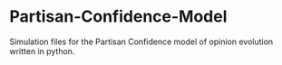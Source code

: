 # Partisan-Confidence-Model
Simulation files for the Partisan Confidence model of opinion evolution written in python. 
